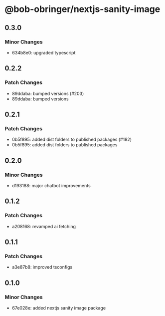 # @bob-obringer/nextjs-sanity-image

## 0.3.0

### Minor Changes

- 634b8e0: upgraded typescript

## 0.2.2

### Patch Changes

- 89ddaba: bumped versions (#203)
- 89ddaba: bumped versions

## 0.2.1

### Patch Changes

- 0b5f895: added dist folders to published packages (#182)
- 0b5f895: added dist folders to published packages

## 0.2.0

### Minor Changes

- d193188: major chatbot improvements

## 0.1.2

### Patch Changes

- a208168: revamped ai fetching

## 0.1.1

### Patch Changes

- a3e87b8: improved tsconfigs

## 0.1.0

### Minor Changes

- 67e028e: added nextjs sanity image package

